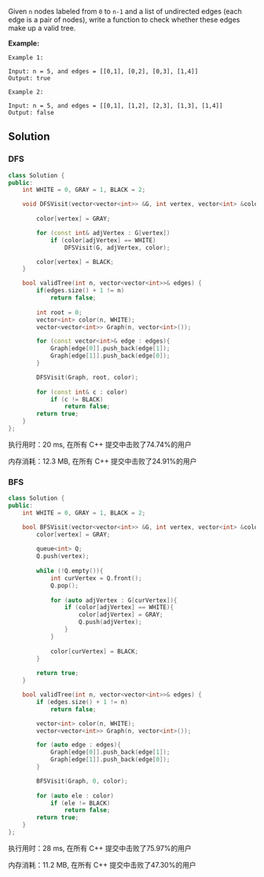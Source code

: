 Given `n` nodes labeled from `0` to `n-1` and a list of undirected edges (each edge is a pair of nodes), write a function to check whether these edges make up a valid tree.

 

**Example:**

```
Example 1:

Input: n = 5, and edges = [[0,1], [0,2], [0,3], [1,4]]
Output: true

Example 2:

Input: n = 5, and edges = [[0,1], [1,2], [2,3], [1,3], [1,4]]
Output: false
```

## Solution

### DFS

```c++
class Solution {
public:
    int WHITE = 0, GRAY = 1, BLACK = 2;

    void DFSVisit(vector<vector<int>> &G, int vertex, vector<int> &color){
        
        color[vertex] = GRAY;

        for (const int& adjVertex : G[vertex])
            if (color[adjVertex] == WHITE)
                DFSVisit(G, adjVertex, color);

        color[vertex] = BLACK;
    }

    bool validTree(int n, vector<vector<int>>& edges) {
        if(edges.size() + 1 != n) 
            return false;
            
        int root = 0;
        vector<int> color(n, WHITE);
        vector<vector<int>> Graph(n, vector<int>());

        for (const vector<int>& edge : edges){
            Graph[edge[0]].push_back(edge[1]);
            Graph[edge[1]].push_back(edge[0]);
        }

        DFSVisit(Graph, root, color);
        
        for (const int& c : color)
            if (c != BLACK)
                return false;
        return true;
    }
};
```

执行用时：20 ms, 在所有 C++ 提交中击败了74.74%的用户

内存消耗：12.3 MB, 在所有 C++ 提交中击败了24.91%的用户

### BFS

```c++
class Solution {
public:
    int WHITE = 0, GRAY = 1, BLACK = 2;

    bool BFSVisit(vector<vector<int>> &G, int vertex, vector<int> &color){
        color[vertex] = GRAY;
        
        queue<int> Q;
        Q.push(vertex);
        
        while (!Q.empty()){
            int curVertex = Q.front();
            Q.pop();
            
            for (auto adjVertex : G[curVertex]){
                if (color[adjVertex] == WHITE){
                    color[adjVertex] = GRAY;
                    Q.push(adjVertex);
                }
            }
            
            color[curVertex] = BLACK;
        }
        
        return true;
    }

    bool validTree(int n, vector<vector<int>>& edges) {
        if (edges.size() + 1 != n)
            return false;

        vector<int> color(n, WHITE);    
        vector<vector<int>> Graph(n, vector<int>());

        for (auto edge : edges){
            Graph[edge[0]].push_back(edge[1]);
            Graph[edge[1]].push_back(edge[0]);
        }

        BFSVisit(Graph, 0, color);
            
        for (auto ele : color)
            if (ele != BLACK)
                return false;
        return true;
    }
};
```

执行用时：28 ms, 在所有 C++ 提交中击败了75.97%的用户

内存消耗：11.2 MB, 在所有 C++ 提交中击败了47.30%的用户
